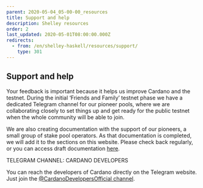 ```yaml
---
parent: 2020-05-04_05-00-00_resources
title: Support and help
description: Shelley resources
order: 2
last_updated: 2020-05-01T08:00:00.000Z
redirects:
  - from: /en/shelley-haskell/resources/support/
    type: 301
---
```

## Support and help

Your feedback is important because it helps us improve Cardano and the testnet. During the initial ‘Friends and Family’ testnet phase we have a dedicated Telegram channel for our pioneer pools, where we are collaborating closely to set things up and get ready for the public testnet when the whole community will be able to join.

We are also creating documentation with the support of our pioneers, a small group of stake pool operators. As that documentation is completed, we will add it to the sections on this website. Please check back regularly, or you can access draft documentation [here](https://github.com/cardano-foundation/testnets-cardano-org).

TELEGRAM CHANNEL: CARDANO DEVELOPERS

You can reach the developers of Cardano directly on the Telegram website. Just join the [@CardanoDevelopersOfficial channel](https://t.me/CardanoDevelopersOfficial).

